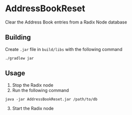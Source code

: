 # AddressBookReset
Clear the Address Book entries from a Radix Node database

## Building

Create `.jar` file in `build/libs` with the following command

```
./gradlew jar
```

## Usage

1. Stop the Radix node
2. Run the following command

```
java -jar AddressBookReset.jar /path/to/db
```
3. Start the Radix node
